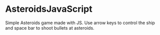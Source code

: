 # AsteroidsJavaScript

Simple Asteroids game made with JS.
Use arrow keys to control the ship and space bar to shoot bullets at asteroids.
